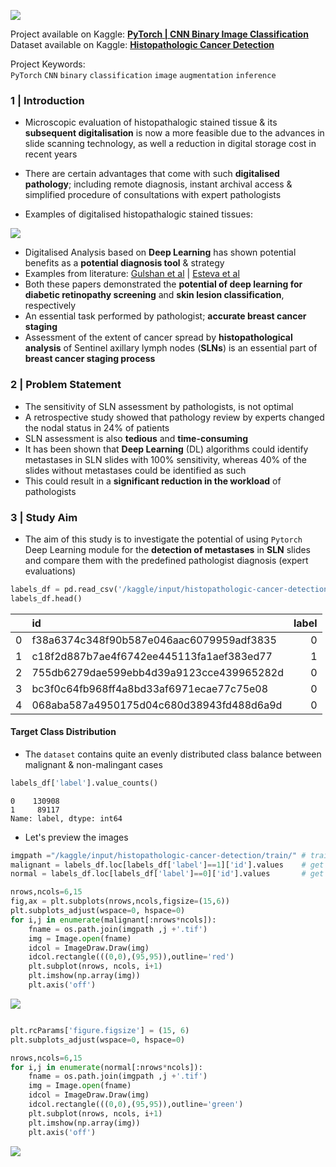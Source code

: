 ![](https://i.imgur.com/0oW3bQA.png)

Project available on Kaggle: **[PyTorch | CNN Binary Image Classification](https://www.kaggle.com/code/shtrausslearning/hummingbird-classification-keras-cnn-models)** <br>
Dataset available on Kaggle: **[Histopathologic Cancer Detection](https://www.kaggle.com/competitions/histopathologic-cancer-detection)** <br>

Project Keywords: <br>
<code>PyTorch</code> <code>CNN</code> <code>binary</code> <code>classification</code> <code>image</code> <code>augmentation</code> <code>inference</code>

### 1 | Introduction

- Microscopic evaluation of histopathalogic stained tissue & its **subsequent digitalisation** is now a more feasible due to the advances in slide scanning technology, as well a reduction in digital storage cost in recent years
- There are certain advantages that come with such **digitalised pathology**; including remote diagnosis, instant archival access & simplified procedure of consultations with expert pathologists

- Examples of digitalised histopathalogic stained tissues:

![](https://i.imgur.com/9CguKyI.png)


- Digitalised Analysis based on <b>Deep Learning</b> has shown potential benefits as a <b>potential diagnosis tool</b> & strategy 
- Examples from literature: [Gulshan et al](https://jamanetwork.com/journals/jama/fullarticle/2588763) | [Esteva et al](https://pubmed.ncbi.nlm.nih.gov/28117445/) 
- Both these papers demonstrated the <b>potential of deep learning for diabetic retinopathy screening</b> and <b>skin lesion classification</b>, respectively
- An essential task performed by pathologist; **accurate breast cancer staging**
- Assessment of the extent of cancer spread by **histopathological analysis** of Sentinel axillary lymph nodes (**SLNs**) is an essential part of **breast cancer staging process**

### 2 | Problem Statement

- The sensitivity of SLN assessment by pathologists, is not optimal
- A retrospective study showed that pathology review by experts changed the nodal status in 24% of patients
- SLN assessment is also <b>tedious</b> and <b>time-consuming</b>
- It has been shown that **Deep Learning** (DL) algorithms could identify metastases in SLN slides with 100% sensitivity, whereas 40% of the slides without metastases could be identified as such
- This could result in a <b>significant reduction in the workload</b> of pathologists

### 3 | Study Aim

- The aim of this study is to investigate the potential of using <code>Pytorch</code> Deep Learning module for the <b>detection of metastases</b> in **SLN** slides and compare them with the predefined pathologist diagnosis (expert evaluations)


```python
labels_df = pd.read_csv('/kaggle/input/histopathologic-cancer-detection/train_labels.csv')
labels_df.head()
```

|    | id                                       |   label |
|---:|:-----------------------------------------|--------:|
|  0 | f38a6374c348f90b587e046aac6079959adf3835 |       0 |
|  1 | c18f2d887b7ae4f6742ee445113fa1aef383ed77 |       1 |
|  2 | 755db6279dae599ebb4d39a9123cce439965282d |       0 |
|  3 | bc3f0c64fb968ff4a8bd33af6971ecae77c75e08 |       0 |
|  4 | 068aba587a4950175d04c680d38943fd488d6a9d |       0 |

#### Target Class Distribution

- The <code>dataset</code> contains quite an evenly distributed class balance between malignant & non-malingant cases

```python
labels_df['label'].value_counts()
```

```
0    130908
1     89117
Name: label, dtype: int64
```

- Let's preview the images

```python
imgpath ="/kaggle/input/histopathologic-cancer-detection/train/" # training data is stored in this folder
malignant = labels_df.loc[labels_df['label']==1]['id'].values    # get the ids of malignant cases
normal = labels_df.loc[labels_df['label']==0]['id'].values       # get the ids of the normal cases
```

```python
nrows,ncols=6,15
fig,ax = plt.subplots(nrows,ncols,figsize=(15,6))
plt.subplots_adjust(wspace=0, hspace=0) 
for i,j in enumerate(malignant[:nrows*ncols]):
    fname = os.path.join(imgpath ,j +'.tif')
    img = Image.open(fname)
    idcol = ImageDraw.Draw(img)
    idcol.rectangle(((0,0),(95,95)),outline='red')
    plt.subplot(nrows, ncols, i+1) 
    plt.imshow(np.array(img))
    plt.axis('off')
```

![](https://www.kaggleusercontent.com/kf/100338295/eyJhbGciOiJkaXIiLCJlbmMiOiJBMTI4Q0JDLUhTMjU2In0..uOM96h0EZBWxG4rzjxQYDA.BrgFx4z8WelP0ZUx_4qQKBArv5LditubwOFuig0pJMEfaPrF879k8iBqvIlFhXDDFosqsTPQZUJSOx6sCJ8YbtMooybd2iXGUxrj2p8lZt0oU2NzY7a9Y3pMWNg076I1uBKGYzkF2iq69glpDoQNH433QBx2xCpb4qNWYajFJCzNyPaM-wTCcD6HUIx2irGhchoUTy4_zpHfXJ25PNkTdrm6seagFqH9iMTJ3u9i9znBe-K_qf7VsjeQN1sNylVPQXU3zsZ8mksViCvtiP3gdIIFeHuV3lOHgvffIRjFWoMiSNISo6aJeYD4wLIAv-htU0YRzkbm6bi0fVO83nHYoErayoPUQKwxR0gsZAHFCn0b9IenQlJwlOqh5M1OSQVaDCVpfREPr3L_fnD7Tf4aO1vOzGKTghVPvwP9qgQGqZ1jbJMnmSL6aYpF3Z5kG1qvI2FFePPiHBYqMktKbVYEIvl4-kzrGXzzau_OhWbjMc3G83kJVk1FTX0kOnrlnMimmUr5oDah3x-ZRFy_J9hOh3FjVqwQp7QmRDTjBSFKBkb-rhxYvWEaFPHm21v2d64nRzS2zIBMooSMA_TmOfi1zxdi0JxfddgIZd59ioOZaHK_M_8-BAMbYtmR4yU0o9hN-Nj0S_btnZcGbWi1DU0GdDB1pNgNc8FhQGSOvWN_x6cfsxQTH5vLD0urACm-r9Kb.TFfIelyYMMAgF_FM6juENQ/__results___files/__results___17_0.png)

```python

plt.rcParams['figure.figsize'] = (15, 6)
plt.subplots_adjust(wspace=0, hspace=0)

nrows,ncols=6,15
for i,j in enumerate(normal[:nrows*ncols]):
    fname = os.path.join(imgpath ,j +'.tif')
    img = Image.open(fname)
    idcol = ImageDraw.Draw(img)
    idcol.rectangle(((0,0),(95,95)),outline='green')
    plt.subplot(nrows, ncols, i+1) 
    plt.imshow(np.array(img))
    plt.axis('off')
```

![](https://www.kaggleusercontent.com/kf/100338295/eyJhbGciOiJkaXIiLCJlbmMiOiJBMTI4Q0JDLUhTMjU2In0..uOM96h0EZBWxG4rzjxQYDA.BrgFx4z8WelP0ZUx_4qQKBArv5LditubwOFuig0pJMEfaPrF879k8iBqvIlFhXDDFosqsTPQZUJSOx6sCJ8YbtMooybd2iXGUxrj2p8lZt0oU2NzY7a9Y3pMWNg076I1uBKGYzkF2iq69glpDoQNH433QBx2xCpb4qNWYajFJCzNyPaM-wTCcD6HUIx2irGhchoUTy4_zpHfXJ25PNkTdrm6seagFqH9iMTJ3u9i9znBe-K_qf7VsjeQN1sNylVPQXU3zsZ8mksViCvtiP3gdIIFeHuV3lOHgvffIRjFWoMiSNISo6aJeYD4wLIAv-htU0YRzkbm6bi0fVO83nHYoErayoPUQKwxR0gsZAHFCn0b9IenQlJwlOqh5M1OSQVaDCVpfREPr3L_fnD7Tf4aO1vOzGKTghVPvwP9qgQGqZ1jbJMnmSL6aYpF3Z5kG1qvI2FFePPiHBYqMktKbVYEIvl4-kzrGXzzau_OhWbjMc3G83kJVk1FTX0kOnrlnMimmUr5oDah3x-ZRFy_J9hOh3FjVqwQp7QmRDTjBSFKBkb-rhxYvWEaFPHm21v2d64nRzS2zIBMooSMA_TmOfi1zxdi0JxfddgIZd59ioOZaHK_M_8-BAMbYtmR4yU0o9hN-Nj0S_btnZcGbWi1DU0GdDB1pNgNc8FhQGSOvWN_x6cfsxQTH5vLD0urACm-r9Kb.TFfIelyYMMAgF_FM6juENQ/__results___files/__results___18_0.png)
    
